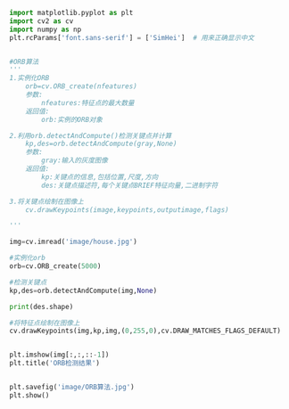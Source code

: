 
<BlogInfo id="653" title="40.ORB算法" author="白日梦想猿" pv=0 read_times=0 pre_cost_time=0分40秒 category="图像处理" tag_list="['图像处理']" create_time="2021.08.16 09:22:11" update_time="2021.08.16 09:37:36" />

```python
import matplotlib.pyplot as plt
import cv2 as cv
import numpy as np
plt.rcParams['font.sans-serif'] = ['SimHei']  # 用来正确显示中文


#ORB算法
'''
1.实例化ORB
    orb=cv.ORB_create(nfeatures)
    参数:
        nfeatures:特征点的最大数量
    返回值:
        orb:实例的ORB对象

2.利用orb.detectAndCompute()检测关键点并计算
    kp,des=orb.detectAndCompute(gray,None)
    参数:
        gray:输入的灰度图像
    返回值:
        kp:关键点的信息,包括位置,尺度,方向
        des:关键点描述符,每个关键点BRIEF特征向量,二进制字符

3.将关键点绘制在图像上
    cv.drawKeypoints(image,keypoints,outputimage,flags)

'''

img=cv.imread('image/house.jpg')

#实例化orb
orb=cv.ORB_create(5000)

#检测关键点
kp,des=orb.detectAndCompute(img,None)

print(des.shape)

#将特征点绘制在图像上
cv.drawKeypoints(img,kp,img,(0,255,0),cv.DRAW_MATCHES_FLAGS_DEFAULT)


plt.imshow(img[:,:,::-1])
plt.title('ORB检测结果')


plt.savefig('image/ORB算法.jpg')
plt.show()

```
